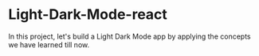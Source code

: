 # Light-Dark-Mode-react
In this project, let's build a Light Dark Mode app by applying the concepts we have learned till now.
